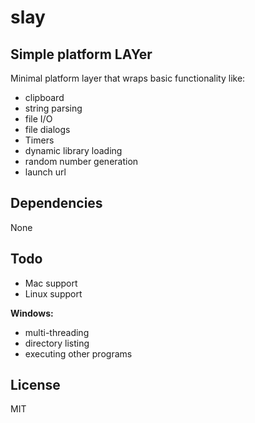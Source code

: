 # slay

## Simple platform LAYer
Minimal platform layer that wraps basic functionality like:
- clipboard
- string parsing
- file I/O
- file dialogs
- Timers
- dynamic library loading
- random number generation
- launch url

## Dependencies
None

## Todo
* Mac support
* Linux support

__Windows:__
* multi-threading
* directory listing
* executing other programs

## License
MIT